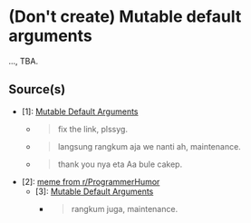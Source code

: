 # (Don't create) Mutable default arguments

..., TBA.

## Source(s)

- [1]: [Mutable Default Arguments](https://fireship.io/lessons/code-this-not-that-python-edition/)
  - > fix the link, plssyg.
  - > langsung rangkum aja we nanti ah, maintenance.
  - > thank you nya eta Aa bule cakep.
- [2]: [meme from r/ProgrammerHumor](https://www.reddit.com/r/ProgrammerHumor/s/YHNtR7KJdK)
  - [3]: [Mutable Default Arguments](https://docs.python-guide.org/writing/gotchas/#mutable-default-arguments)
    - > rangkum juga, maintenance.
